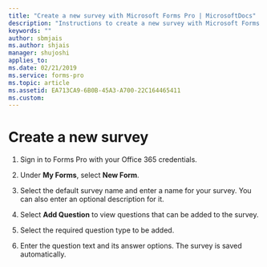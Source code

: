 ```yaml
---
title: "Create a new survey with Microsoft Forms Pro | MicrosoftDocs"
description: "Instructions to create a new survey with Microsoft Forms Pro"
keywords: ""
author: sbmjais
ms.author: shjais
manager: shujoshi
applies_to: 
ms.date: 02/21/2019
ms.service: forms-pro
ms.topic: article
ms.assetid: EA713CA9-6B0B-45A3-A700-22C164465411
ms.custom: 
---
```


# Create a new survey

1.	Sign in to Forms Pro with your Office 365 credentials.

2.	Under **My Forms**, select **New Form**.

3.	Select the default survey name and enter a name for your survey. You can also enter an optional description for it.

4.	Select **Add Question** to view questions that can be added to the survey.

5.	Select the required question type to be added.

6.	Enter the question text and its answer options. The survey is saved automatically.

